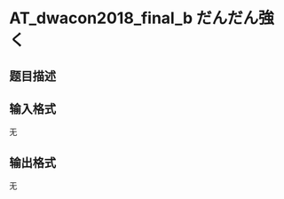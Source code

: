 # AT_dwacon2018_final_b だんだん強く

## 题目描述

[problemUrl]: https://atcoder.jp/contests/dwacon2018-final/tasks/dwacon2018_final_b

## 输入格式

无

## 输出格式

无